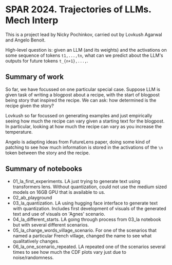 # SPAR 2024. Trajectories of LLMs. Mech Interp

This is a project lead by Nicky Pochinkov, carried out by Lovkush Agarwal and Angelo Benoit.

High-level question is: given an LLM (and its weights) and the activations on some sequence of tokens `t1,...,tn`, what can we predict about the LLM's outputs for future tokens `t_{n+1},...,`.

## Summary of work

So far, we have focussed on one particular special case.
Suppose LLM is given task of writing a blogpost about a recipe, with the start of blogpost being story that inspired the recipe.
We can ask: how determined is the recipe given the story?

Lovkush so far focussed on generating examples and just empirically seeing how much the recipe can vary given a starting text for the blogpost.
In particular, looking at how much the recipe can vary as you increase the temperature.

Angelo is adapting ideas from FutureLens paper, doing some kind of patching to see how much information is stored in the activations of the `\n` token between the story and the recipe.

## Summary of notebooks

- 01_la_first_experiments. LA just trying to generate text using transformers lens.
Without quantization, could not use the medium sized models on 16GB GPU that is available to us.
- 02_ab_playground
- 03_la_quantization. LA using hugging face interface to generate text with quantization.
Includes first development of visuals of the generated text and use of visuals on 'Agnes' scenario.
- 04_la_different_starts. LA going through process from 03_la notebook but with several different scenarios.
- 05_la_change_words_village_scenario. For one of the scenarios that named a particular French village, changed the name to see what qualitatively changes.
- 06_la_one_scenario_repeated. LA repeated one of the scenarios several times to see how much the CDF plots vary just due to noise/randomness.